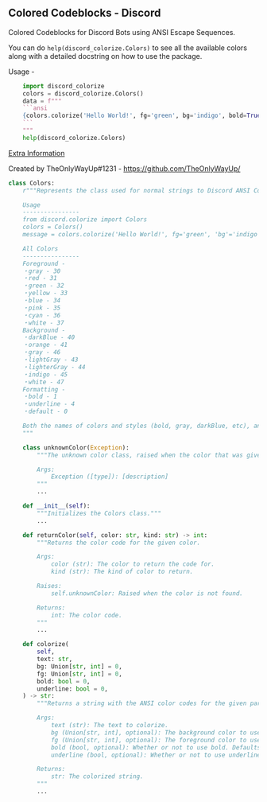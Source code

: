 Colored Codeblocks - Discord
---------------------------
Colored Codeblocks for Discord Bots using ANSI Escape Sequences.

You can do `help(discord_colorize.Colors)` to see all the available colors along with a detailed docstring on how to use the package.

Usage -
```python
    import discord_colorize
    colors = discord_colorize.Colors()
    data = f"""
    ```ansi
    {colors.colorize('Hello World!', fg='green', bg='indigo', bold=True, underline=True)}
    ```
    """
    help(discord_colorize.Colors)
```

[Extra Information](https://gist.github.com/kkrypt0nn/a02506f3712ff2d1c8ca7c9e0aed7c06)

Created by TheOnlyWayUp#1231 - https://github.com/TheOnlyWayUp/

```python
class Colors:
    r"""Represents the class used for normal strings to Discord ANSI Codeblocks that support colors.

    Usage
    ----------------
    from discord.colorize import Colors
    colors = Colors()
    message = colors.colorize('Hello World!', fg='green', 'bg'='indigo', 'bold'=True)

    All Colors
    ----------------
    Foreground -
    ・gray - 30
    ・red - 31
    ・green - 32
    ・yellow - 33
    ・blue - 34
    ・pink - 35
    ・cyan - 36
    ・white - 37
    Background -
    ・darkBlue - 40
    ・orange - 41
    ・gray - 46
    ・lightGray - 43
    ・lighterGray - 44
    ・indigo - 45
    ・white - 47
    Formatting -
    ・bold - 1
    ・underline - 4
    ・default - 0

    Both the names of colors and styles (bold, gray, darkBlue, etc), and their integer equivalents (1, 30, 40) are accepted as valid inputs for colorization. Color names are not case-sensitive.
    """

    class unknownColor(Exception):
        """The unknown color class, raised when the color that was given was not found.

        Args:
            Exception ([type]): [description]
        """
        ...

    def __init__(self):
        """Initializes the Colors class."""
        ...

    def returnColor(self, color: str, kind: str) -> int:
        """Returns the color code for the given color.

        Args:
            color (str): The color to return the code for.
            kind (str): The kind of color to return.

        Raises:
            self.unknownColor: Raised when the color is not found.

        Returns:
            int: The color code.
        """
        ...

    def colorize(
        self,
        text: str,
        bg: Union[str, int] = 0,
        fg: Union[str, int] = 0,
        bold: bool = 0,
        underline: bool = 0,
    ) -> str:
        """Returns a string with the ANSI color codes for the given parameters.

        Args:
            text (str): The text to colorize.
            bg (Union[str, int], optional): The background color to use. Defaults to no background.
            fg (Union[str, int], optional): The foreground color to use. Defaults to no foreground.
            bold (bool, optional): Whether or not to use bold. Defaults to no bold.
            underline (bool, optional): Whether or not to use underline. Defaults to no underline.

        Returns:
            str: The colorized string.
        """
        ...
```
